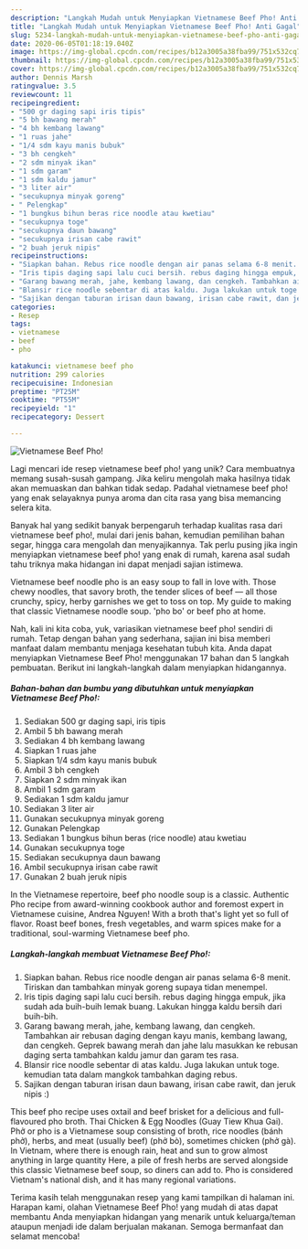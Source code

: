 ```yaml
---
description: "Langkah Mudah untuk Menyiapkan Vietnamese Beef Pho! Anti Gagal"
title: "Langkah Mudah untuk Menyiapkan Vietnamese Beef Pho! Anti Gagal"
slug: 5234-langkah-mudah-untuk-menyiapkan-vietnamese-beef-pho-anti-gagal
date: 2020-06-05T01:18:19.040Z
image: https://img-global.cpcdn.com/recipes/b12a3005a38fba99/751x532cq70/vietnamese-beef-pho-foto-resep-utama.jpg
thumbnail: https://img-global.cpcdn.com/recipes/b12a3005a38fba99/751x532cq70/vietnamese-beef-pho-foto-resep-utama.jpg
cover: https://img-global.cpcdn.com/recipes/b12a3005a38fba99/751x532cq70/vietnamese-beef-pho-foto-resep-utama.jpg
author: Dennis Marsh
ratingvalue: 3.5
reviewcount: 11
recipeingredient:
- "500 gr daging sapi iris tipis"
- "5 bh bawang merah"
- "4 bh kembang lawang"
- "1 ruas jahe"
- "1/4 sdm kayu manis bubuk"
- "3 bh cengkeh"
- "2 sdm minyak ikan"
- "1 sdm garam"
- "1 sdm kaldu jamur"
- "3 liter air"
- "secukupnya minyak goreng"
- " Pelengkap"
- "1 bungkus bihun beras rice noodle atau kwetiau"
- "secukupnya toge"
- "secukupnya daun bawang"
- "secukupnya irisan cabe rawit"
- "2 buah jeruk nipis"
recipeinstructions:
- "Siapkan bahan. Rebus rice noodle dengan air panas selama 6-8 menit. Tiriskan dan tambahkan minyak goreng supaya tidan menempel."
- "Iris tipis daging sapi lalu cuci bersih. rebus daging hingga empuk, jika sudah ada buih-buih lemak buang. Lakukan hingga kaldu bersih dari buih-bih."
- "Garang bawang merah, jahe, kembang lawang, dan cengkeh. Tambahkan air rebusan daging dengan kayu manis, kembang lawang, dan cengkeh. Geprek bawang merah dan jahe lalu masukkan ke rebusan daging serta tambahkan kaldu jamur dan garam tes rasa."
- "Blansir rice noodle sebentar di atas kaldu. Juga lakukan untuk toge. kemudian tata dalam mangkok tambahkan daging rebus."
- "Sajikan dengan taburan irisan daun bawang, irisan cabe rawit, dan jeruk nipis :)"
categories:
- Resep
tags:
- vietnamese
- beef
- pho

katakunci: vietnamese beef pho 
nutrition: 299 calories
recipecuisine: Indonesian
preptime: "PT25M"
cooktime: "PT55M"
recipeyield: "1"
recipecategory: Dessert

---
```



![Vietnamese Beef Pho!](https://img-global.cpcdn.com/recipes/b12a3005a38fba99/751x532cq70/vietnamese-beef-pho-foto-resep-utama.jpg)

Lagi mencari ide resep vietnamese beef pho! yang unik? Cara membuatnya memang susah-susah gampang. Jika keliru mengolah maka hasilnya tidak akan memuaskan dan bahkan tidak sedap. Padahal vietnamese beef pho! yang enak selayaknya punya aroma dan cita rasa yang bisa memancing selera kita.

Banyak hal yang sedikit banyak berpengaruh terhadap kualitas rasa dari vietnamese beef pho!, mulai dari jenis bahan, kemudian pemilihan bahan segar, hingga cara mengolah dan menyajikannya. Tak perlu pusing jika ingin menyiapkan vietnamese beef pho! yang enak di rumah, karena asal sudah tahu triknya maka hidangan ini dapat menjadi sajian istimewa.

Vietnamese beef noodle pho is an easy soup to fall in love with. Those chewy noodles, that savory broth, the tender slices of beef — all those crunchy, spicy, herby garnishes we get to toss on top. My guide to making that classic Vietnamese noodle soup. &#39;pho bo&#39; or beef pho at home.


Nah, kali ini kita coba, yuk, variasikan vietnamese beef pho! sendiri di rumah. Tetap dengan bahan yang sederhana, sajian ini bisa memberi manfaat dalam membantu menjaga kesehatan tubuh kita. Anda dapat menyiapkan Vietnamese Beef Pho! menggunakan 17 bahan dan 5 langkah pembuatan. Berikut ini langkah-langkah dalam menyiapkan hidangannya.

<!--inarticleads1-->

##### Bahan-bahan dan bumbu yang dibutuhkan untuk menyiapkan Vietnamese Beef Pho!:

1. Sediakan 500 gr daging sapi, iris tipis
1. Ambil 5 bh bawang merah
1. Sediakan 4 bh kembang lawang
1. Siapkan 1 ruas jahe
1. Siapkan 1/4 sdm kayu manis bubuk
1. Ambil 3 bh cengkeh
1. Siapkan 2 sdm minyak ikan
1. Ambil 1 sdm garam
1. Sediakan 1 sdm kaldu jamur
1. Sediakan 3 liter air
1. Gunakan secukupnya minyak goreng
1. Gunakan  Pelengkap
1. Sediakan 1 bungkus bihun beras (rice noodle) atau kwetiau
1. Gunakan secukupnya toge
1. Sediakan secukupnya daun bawang
1. Ambil secukupnya irisan cabe rawit
1. Gunakan 2 buah jeruk nipis


In the Vietnamese repertoire, beef pho noodle soup is a classic. Authentic Pho recipe from award-winning cookbook author and foremost expert in Vietnamese cuisine, Andrea Nguyen! With a broth that&#39;s light yet so full of flavor. Roast beef bones, fresh vegetables, and warm spices make for a traditional, soul-warming Vietnamese beef pho. 

<!--inarticleads2-->

##### Langkah-langkah membuat Vietnamese Beef Pho!:

1. Siapkan bahan. Rebus rice noodle dengan air panas selama 6-8 menit. Tiriskan dan tambahkan minyak goreng supaya tidan menempel.
1. Iris tipis daging sapi lalu cuci bersih. rebus daging hingga empuk, jika sudah ada buih-buih lemak buang. Lakukan hingga kaldu bersih dari buih-bih.
1. Garang bawang merah, jahe, kembang lawang, dan cengkeh. Tambahkan air rebusan daging dengan kayu manis, kembang lawang, dan cengkeh. Geprek bawang merah dan jahe lalu masukkan ke rebusan daging serta tambahkan kaldu jamur dan garam tes rasa.
1. Blansir rice noodle sebentar di atas kaldu. Juga lakukan untuk toge. kemudian tata dalam mangkok tambahkan daging rebus.
1. Sajikan dengan taburan irisan daun bawang, irisan cabe rawit, dan jeruk nipis :)


This beef pho recipe uses oxtail and beef brisket for a delicious and full-flavoured pho broth. Thai Chicken &amp; Egg Noodles (Guay Tiew Khua Gai). Phở or pho is a Vietnamese soup consisting of broth, rice noodles (bánh phở), herbs, and meat (usually beef) (phở bò), sometimes chicken (phở gà). In Vietnam, where there is enough rain, heat and sun to grow almost anything in large quantity Here, a pile of fresh herbs are served alongside this classic Vietnamese beef soup, so diners can add to. Pho is considered Vietnam&#39;s national dish, and it has many regional variations. 

Terima kasih telah menggunakan resep yang kami tampilkan di halaman ini. Harapan kami, olahan Vietnamese Beef Pho! yang mudah di atas dapat membantu Anda menyiapkan hidangan yang menarik untuk keluarga/teman ataupun menjadi ide dalam berjualan makanan. Semoga bermanfaat dan selamat mencoba!
